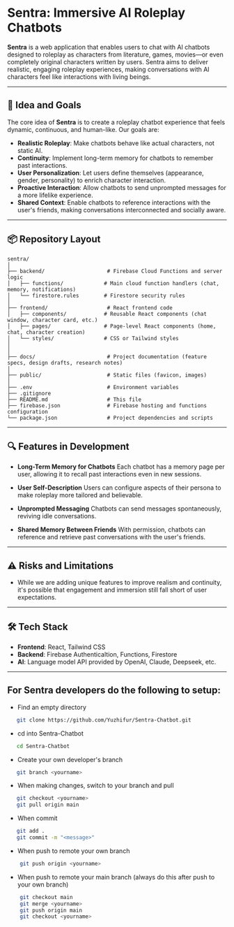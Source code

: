 # Sentra: Immersive AI Roleplay Chatbots

**Sentra** is a web application that enables users to chat with AI chatbots designed to roleplay as characters from literature, games, movies—or even completely original characters written by users. Sentra aims to deliver realistic, engaging roleplay experiences, making conversations with AI characters feel like interactions with living beings.

---

## 🚀 Idea and Goals

The core idea of **Sentra** is to create a roleplay chatbot experience that feels dynamic, continuous, and human-like. Our goals are:

- **Realistic Roleplay**: Make chatbots behave like actual characters, not static AI.
- **Continuity**: Implement long-term memory for chatbots to remember past interactions.
- **User Personalization**: Let users define themselves (appearance, gender, personality) to enrich character interaction.
- **Proactive Interaction**: Allow chatbots to send unprompted messages for a more lifelike experience.
- **Shared Context**: Enable chatbots to reference interactions with the user's friends, making conversations interconnected and socially aware.

---

## 📦 Repository Layout
```
sentra/
│
├── backend/                    # Firebase Cloud Functions and server logic
│   ├── functions/             # Main cloud function handlers (chat, memory, notifications)
│   └── firestore.rules        # Firestore security rules
│
├── frontend/                   # React frontend code
│   ├── components/            # Reusable React components (chat window, character card, etc.)
│   ├── pages/                 # Page-level React components (home, chat, character creation)
│   └── styles/                # CSS or Tailwind styles
│
│
├── docs/                       # Project documentation (feature specs, design drafts, research notes)
│
├── public/                     # Static files (favicon, images)
│
├── .env                        # Environment variables
├── .gitignore
├── README.md                   # This file
├── firebase.json               # Firebase hosting and functions configuration
└── package.json                # Project dependencies and scripts
```
---

## 🔍 Features in Development

- **Long-Term Memory for Chatbots**
  Each chatbot has a memory page per user, allowing it to recall past interactions even in new sessions.

- **User Self-Description**
  Users can configure aspects of their persona to make roleplay more tailored and believable.

- **Unprompted Messaging**
  Chatbots can send messages spontaneously, reviving idle conversations.

- **Shared Memory Between Friends**
  With permission, chatbots can reference and retrieve past conversations with the user's friends.

---

## ⚠️ Risks and Limitations

- While we are adding unique features to improve realism and continuity, it's possible that engagement and immersion still fall short of user expectations.

---

## 🛠️ Tech Stack

- **Frontend**: React, Tailwind CSS
- **Backend**: Firebase Authenticaltion, Functions, Firestore
- **AI**: Language model API provided by OpenAI, Claude, Deepseek, etc.

---

## For Sentra developers do the following to setup:

- Find an empty directory
```bash
   git clone https://github.com/Yuzhifur/Sentra-Chatbot.git
```
- cd into Sentra-Chatbot
```bash
   cd Sentra-Chatbot
```

- Create your own developer's branch
```bash
   git branch <yourname>
```

- When making changes, switch to your branch and pull
```bash
   git checkout <yourname>
   git pull origin main
```

- When commit
```bash
   git add .
   git commit -m "<message>"
```

- When push to remote your own branch
```bash
    git push origin <yourname>
```

- When push to remote your main branch (always do this after push to your own branch)
```bash
    git checkout main
    git merge <yourname>
    git push origin main
    git checkout <yourname>
```
